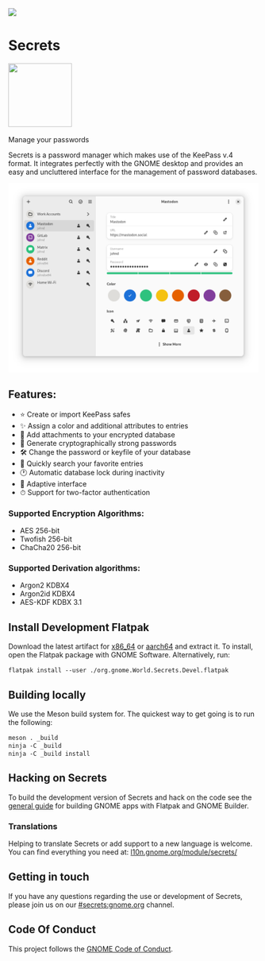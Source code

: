 <a href="https://flathub.org/apps/details/org.gnome.World.Secrets">
<img src="https://flathub.org/assets/badges/flathub-badge-i-en.png" width="190px" />
</a>

# Secrets
<img src="data/icons/hicolor/scalable/apps/org.gnome.World.Secrets.svg" width="128" height="128" />
<p>Manage your passwords</p>

Secrets is a password manager which makes use of the KeePass v.4 format. It
integrates perfectly with the GNOME desktop and provides an easy and uncluttered
interface for the management of password databases.

<img src="screenshots/screenshot-1.png" width="800px" />

## Features:
* ⭐ Create or import KeePass safes
* ✨ Assign a color and additional attributes to entries
* 📎 Add attachments to your encrypted database
* 🎲 Generate cryptographically strong passwords
* 🛠 Change the password or keyfile of your database
* 🔎 Quickly search your favorite entries
* 🕐 Automatic database lock during inactivity
* 📲 Adaptive interface
* ⏱ Support for two-factor authentication

### Supported Encryption Algorithms:
* AES 256-bit
* Twofish 256-bit
* ChaCha20 256-bit

### Supported Derivation algorithms:
* Argon2 KDBX4
* Argon2id KDBX4
* AES-KDF KDBX 3.1

## Install Development Flatpak
Download the latest artifact for [x86_64](https://gitlab.gnome.org/World/secrets/-/jobs/artifacts/master/download?job=flatpak) or [aarch64](https://gitlab.gnome.org/World/secrets/-/jobs/artifacts/master/download?job=flatpak_aarch64) and extract it.
To install, open the Flatpak package with GNOME Software. Alternatively, run:
```
flatpak install --user ./org.gnome.World.Secrets.Devel.flatpak
```

## Building locally
We use the Meson build system for. The quickest
way to get going is to run the following:
```
meson . _build
ninja -C _build
ninja -C _build install
```

## Hacking on Secrets
To build the development version of Secrets and hack on the code see the
[general
guide](https://welcome.gnome.org/en/app/Secrets/#getting-the-app-to-build) for
building GNOME apps with Flatpak and GNOME Builder.

### Translations
Helping to translate Secrets or add support to a new language is welcome.
You can find everything you need at: [l10n.gnome.org/module/secrets/](https://l10n.gnome.org/module/secrets/)

## Getting in touch
If you have any questions regarding the use or development of Secrets, please
join us on our [#secrets:gnome.org](https://matrix.to/#/#secrets:gnome.org)
channel.

## Code Of Conduct
This project follows the [GNOME Code of Conduct](https://conduct.gnome.org/).
